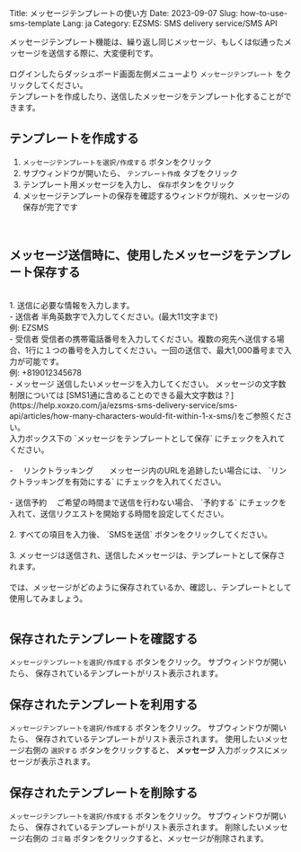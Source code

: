 Title: メッセージテンプレートの使い方
Date: 2023-09-07
Slug: how-to-use-sms-template
Lang: ja
Category: EZSMS: SMS delivery service/SMS API

メッセージテンプレート機能は、繰り返し同じメッセージ、もしくは似通ったメッセージを送信する際に、大変便利です。<br>
<br>
ログインしたらダッシュボード画面左側メニューより `メッセージテンプレート` をクリックしてください。<br>
テンプレートを作成したり、送信したメッセージをテンプレート化することができます。<br>

## テンプレートを作成する
1. `メッセージテンプレートを選択/作成する` ボタンをクリック<br>
2. サブウィンドウが開いたら、 `テンプレート作成` タブをクリック<br>
3. テンプレート用メッセージを入力し、 `保存`ボタンをクリック<br>
4. メッセージテンプレートの保存を確認するウィンドウが現れ、メッセージの保存が完了です<br>
<br>

## メッセージ送信時に、使用したメッセージをテンプレート保存する
<br>
1. 送信に必要な情報を入力します。<br> 
- 送信者 半角英数字で入力してください。(最大11文字まで)<br> 
           例: EZSMS<br>
- 受信者 受信者の携帯電話番号を入力してください。複数の宛先へ送信する場合、1行に１つの番号を入力してください。一回の送信で、最大1,000番号まで入力が可能です。<br>
           例: +819012345678<br>
- メッセージ 送信したいメッセージを入力してください。 メッセージの文字数制限については [SMS1通に含めることのできる最大文字数は？](https://help.xoxzo.com/ja/ezsms-sms-delivery-service/sms-api/articles/how-many-characters-would-fit-within-1-x-sms/)をご参照ください。  
<br>
 入力ボックス下の `メッセージをテンプレートとして保存` にチェックを入れてください。<br>
<br>
- 　リンクトラッキング　　メッセージ内のURLを追跡したい場合には、 `リンクトラッキングを有効にする` にチェックを入れてください。 <br>
<br>
- 送信予約　 ご希望の時間まで送信を行わない場合、 `予約する` にチェックを入れて、送信リクエストを開始する時間を設定してください。<br>
<br>
2. すべての項目を入力後、 `SMSを送信` ボタンをクリックしてください。<br>
<br>
3. メッセージは送信され、送信したメッセージは、テンプレートとして保存されます。 <br>
<br>では、メッセージがどのように保存されているか、確認し、テンプレートとして使用してみましょう。
<br>
<br>

## 保存されたテンプレートを確認する
`メッセージテンプレートを選択/作成する` ボタンをクリック。 サブウィンドウが開いたら、 保存されているテンプレートがリスト表示されます。<br>

## 保存されたテンプレートを利用する
`メッセージテンプレートを選択/作成する` ボタンをクリック。 サブウィンドウが開いたら、 保存されているテンプレートがリスト表示されます。 使用したいメッセージ右側の `選択する` ボタンをクリックすると、 **メッセージ** 入力ボックスにメッセージが表示されます。<br>

## 保存されたテンプレートを削除する
`メッセージテンプレートを選択/作成する` ボタンをクリック。 サブウィンドウが開いたら、 保存されているテンプレートがリスト表示されます。
削除したいメッセージ右側の `ゴミ箱` ボタンをクリックすると、メッセージが削除されます。 <br>
